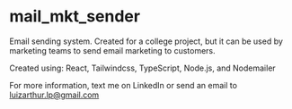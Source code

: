 # mail_mkt_sender

Email sending system. Created for a college project, but it can be used by marketing teams to send email marketing to customers.

Created using: React, Tailwindcss, TypeScript, Node.js, and Nodemailer

For more information, text me on LinkedIn or send an email to luizarthur.lp@gmail.com